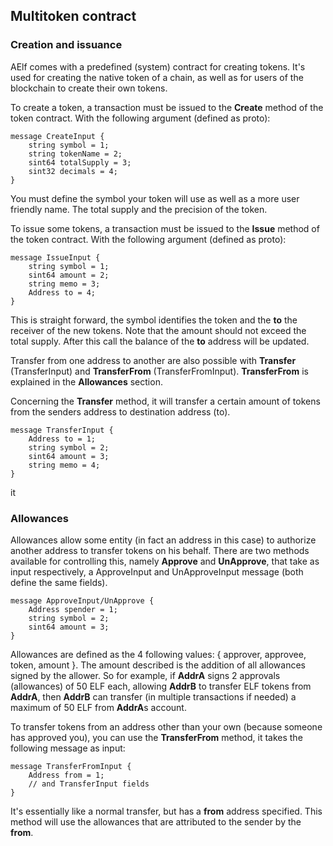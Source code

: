 ## Multitoken contract 

### Creation and issuance

AElf comes with a predefined (system) contract for creating tokens. It's used for creating the native token of a chain, as well as for users of the blockchain to create their own tokens.

To create a token, a transaction must be issued to the **Create** method of the token contract. With the following argument (defined as proto):

``` Proto
message CreateInput {
    string symbol = 1;
    string tokenName = 2;
    sint64 totalSupply = 3;
    sint32 decimals = 4;
}
``` 

You must define the symbol your token will use as well as a more user friendly name. The total supply and the precision of the token.

To issue some tokens, a transaction must be issued to the **Issue** method of the token contract. With the following argument (defined as proto):

``` Proto
message IssueInput {
    string symbol = 1;
    sint64 amount = 2;
    string memo = 3;
    Address to = 4;
}
``` 

This is straight forward, the symbol identifies the token and the **to** the receiver of the new tokens. Note that the amount should not exceed the total supply. After this call the balance of the **to** address will be updated.

Transfer from one address to another are also possible with **Transfer** (TransferInput) and **TransferFrom** (TransferFromInput). **TransferFrom** is explained in the **Allowances** section.

Concerning the **Transfer** method, it will transfer a certain amount of tokens from the senders address to destination address (to).

``` Proto
message TransferInput {
    Address to = 1;
    string symbol = 2;
    sint64 amount = 3;
    string memo = 4;
}
```

it

### Allowances

Allowances allow some entity (in fact an address in this case) to authorize another address to transfer tokens on his behalf. There are two methods available for controlling this, namely **Approve** and **UnApprove**, that take as input respectively, a ApproveInput and UnApproveInput message (both define the same fields).

``` Proto
message ApproveInput/UnApprove {
    Address spender = 1;
    string symbol = 2;
    sint64 amount = 3;
}
```

Allowances are defined as the 4 following values: { approver, approvee, token, amount }. The amount described is the addition of all allowances signed by the allower. So for example, if **AddrA** signs 2 approvals (allowances) of 50 ELF each, allowing **AddrB** to transfer ELF tokens from **AddrA**, then **AddrB** can transfer (in multiple transactions if needed) a maximum of 50 ELF from **AddrA**s account. 

To transfer tokens from an address other than your own (because someone has approved you), you can use the **TransferFrom** method, it takes the following message as input:

``` Proto
message TransferFromInput {
    Address from = 1;
    // and TransferInput fields
}
```

It's essentially like a normal transfer, but has a **from** address specified. This method will use the allowances that are attributed to the sender by the **from**.